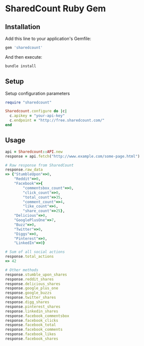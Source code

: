 # SharedCount Ruby Gem

## Installation

Add this line to your application's Gemfile:

```ruby
gem 'sharedcount'
```

And then execute:

```bash
bundle install
```

## Setup

Setup configuration parameters

```ruby
require "sharedcount"

Sharedcount.configure do |c|
  c.apikey = "your-api-key"
  c.endpoint = "http://free.sharedcount.com/"
end
```

## Usage

```ruby
api = Sharedcount::API.new
response = api.fetch("http://www.example.com/some-page.html")

# Raw response from SharedCount
response.raw_data
=> {"StumbleUpon"=>0, 
	"Reddit"=>0, 
	"Facebook"=>{
		"commentsbox_count"=>0, 
		"click_count"=>0, 
		"total_count"=>35, 
		"comment_count"=>4, 
		"like_count"=>6, 
		"share_count"=>25}, 
	"Delicious"=>0, 
	"GooglePlusOne"=>7, 
	"Buzz"=>0, 
	"Twitter"=>0, 
	"Diggs"=>0, 
	"Pinterest"=>0, 
	"LinkedIn"=>0}

# Sum of all social actions
response.total_actions
=> 42

# Other methods
response.stumble_upon_shares
response.reddit_shares
response.delicious_shares
response.google_plus_one
response.google_buzzs
response.twitter_shares
response.digg_shares
response.pinterest_shares
response.linkedin_shares
response.facebook_commentsbox
response.facebook_clicks
response.facebook_total
response.facebook_comments
response.facebook_likes
response.facebook_shares
```
